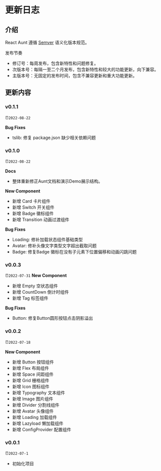 # 更新日志
## 介绍
React Aunt 遵循 [Semver](https://semver.org/lang/zh-CN/) 语义化版本规范。

发布节奏

- 修订号：每周发布，包含新特性和问题修复。
- 次版本号：每隔一至二个月发布，包含新特性和较大的功能更新，向下兼容。
- 主版本号：无固定的发布时间，包含不兼容更新和重大功能更新。


## 更新内容
### v0.1.1
⏰`2022-08-22`

**Bug Fixes**
- tslib: 修复 package.json 缺少相关依赖问题

### v0.1.0
⏰`2022-08-22`

**Docs**
- 整体重新修正Aunt文档和演示Demo展示结构。

**New Component**
- 新增 Card 卡片组件
- 新增 Switch 开关组件
- 新增 Badge 徽标组件
- 新增 Transition 动画过渡组件

**Bug Fixes**
- Loading: 修补加载状态组件基础类型
- Avatar: 修补头像文字类型文字超出截取问题
- Badge: 修复Badge 徽标在没有子元素下位置偏移和动画闪跳问题

### v0.0.3
⏰`2022-07-31`
**New Component**
- 新增 Empty 空状态组件
- 新增 CountDown 倒计时组件
- 新增 Tag 标签组件

**Bug Fixes**
- Button: 修复Button圆形按钮点击阴影溢出


### v0.0.2
⏰`2022-07-18`

**New Component**
- 新增 Button 按钮组件
- 新增 Flex 布局组件
- 新增 Space 间距组件
- 新增 Grid 栅格组件
- 新增 Icon 图标组件
- 新增 Typography 文本组件
- 新增 Image 图片组件
- 新增 Divider 分割线组件
- 新增 Avatar 头像组件
- 新增 Loading 加载组件
- 新增 Lazyload 懒加载组件
- 新增 ConfigProvider 配置组件


### v0.0.1
⏰`2022-07-1`
- 初始化项目



